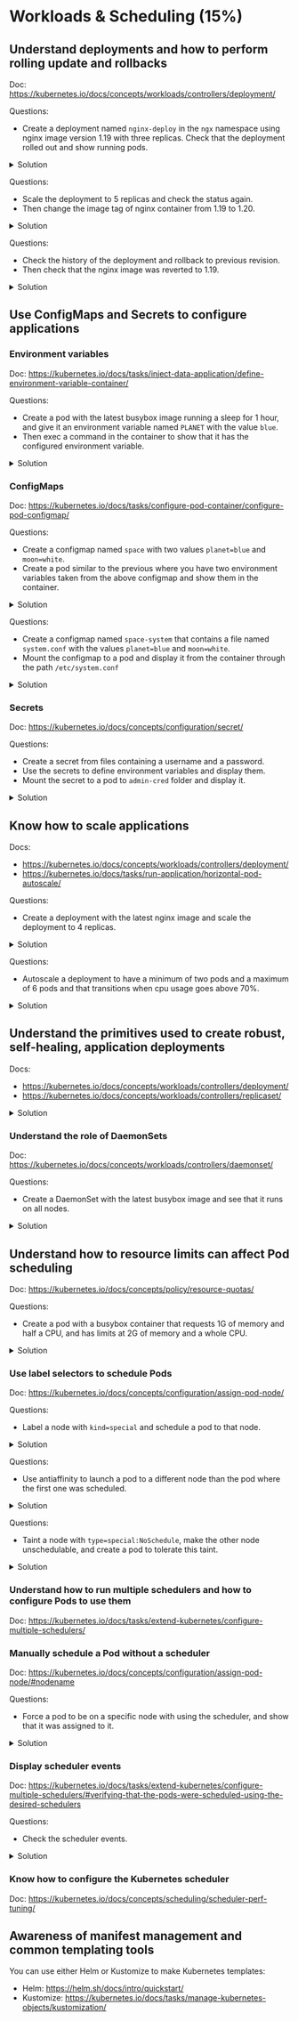 # Workloads & Scheduling (15%)

## Understand deployments and how to perform rolling update and rollbacks

Doc: https://kubernetes.io/docs/concepts/workloads/controllers/deployment/

Questions:
- Create a deployment named `nginx-deploy` in the `ngx` namespace using nginx image version 1.19 with three replicas. Check that the deployment rolled out and show running pods.

<details><summary>Solution</summary>
<p>

```bash
# Create the template from kubectl
kubectl -n ngx create deployment nginx-deploy --replicas=3 --image=nginx:1.19 --dry-run=client -o yaml > nginx-deploy.yaml

# Create the namespace first
kubectl create ns ngx
kubectl apply -f nginx-deploy.yaml
```

Check that the deployment has rolled out and that it is running:

```bash
kubectl -n ngx rollout status deployment/nginx-deploy
deployment "nginx-deploy" successfully rolled out

kubectl -n ngx get deploy
NAME           READY   UP-TO-DATE   AVAILABLE   AGE
nginx-deploy   3/3     3            3           44s
```

Check the pods from the deployment:

```bash
kubectl -n ngx get pods
NAME                            READY   STATUS    RESTARTS   AGE
nginx-deploy-57767fb8cf-fjtls   1/1     Running   0          29s
nginx-deploy-57767fb8cf-krp4m   1/1     Running   0          29s
nginx-deploy-57767fb8cf-xvz8l   1/1     Running   0          29s
```

</p>
</details>

Questions:
- Scale the deployment to 5 replicas and check the status again.
- Then change the image tag of nginx container from 1.19 to 1.20.

<details><summary>Solution</summary>
<p>

```bash
kubectl -n ngx scale deployment nginx-deploy --replicas=5

kubectl -n ngx rollout status deployment nginx-deploy
deployment "nginx-deploy" successfully rolled out

kubectl -n ngx get deploy
NAME           READY   UP-TO-DATE   AVAILABLE   AGE
nginx-deploy   5/5     5            5           73s

kubectl -n ngx get pods
NAME                            READY   STATUS    RESTARTS   AGE
nginx-deploy-57767fb8cf-fjtls   1/1     Running   0          89s
nginx-deploy-57767fb8cf-krp4m   1/1     Running   0          89s
nginx-deploy-57767fb8cf-rlvwt   1/1     Running   0          26s
nginx-deploy-57767fb8cf-wdxt7   1/1     Running   0          26s
nginx-deploy-57767fb8cf-xvz8l   1/1     Running   0          89s
```

Change the image tag to 1.20:

```bash
kubectl -n ngx edit deployment/nginx-deploy
...
    spec:
      containers:
      - image: nginx:1.20
        imagePullPolicy: IfNotPresent
...
```

Check that new replicaset was created and new pods were deployed:

```bash
kubectl -n ngx get replicaset
NAME                      DESIRED   CURRENT   READY   AGE
nginx-deploy-57767fb8cf   0         0         0       2m54s
nginx-deploy-7bbd8545f9   5         5         5       17s

kubectl -n ngx get pods
NAME                            READY   STATUS    RESTARTS   AGE
nginx-deploy-7bbd8545f9-588mj   1/1     Running   0          30s
nginx-deploy-7bbd8545f9-djql7   1/1     Running   0          30s
nginx-deploy-7bbd8545f9-l77vm   1/1     Running   0          24s
nginx-deploy-7bbd8545f9-p46lm   1/1     Running   0          30s
nginx-deploy-7bbd8545f9-sxn4d   1/1     Running   0          22s
```

</p>
</details>

Questions:
- Check the history of the deployment and rollback to previous revision.
- Then check that the nginx image was reverted to 1.19.

<details><summary>Solution</summary>
<p>

```bash
kubectl -n ngx rollout history deployment nginx-deploy
kubectl -n ngx rollout undo deployment nginx-deploy
deployment.apps/nginx-deploy rolled back

kubectl -n ngx get replicaset
NAME                      DESIRED   CURRENT   READY   AGE
nginx-deploy-57767fb8cf   5         5         5       3m53s
nginx-deploy-7bbd8545f9   0         0         0       76s

kubectl -n ngx get pods
NAME                            READY   STATUS    RESTARTS   AGE
nginx-deploy-57767fb8cf-6mxpd   1/1     Running   0          29s
nginx-deploy-57767fb8cf-7xwls   1/1     Running   0          28s
nginx-deploy-57767fb8cf-dzbkr   1/1     Running   0          28s
nginx-deploy-57767fb8cf-tw7pr   1/1     Running   0          29s
nginx-deploy-57767fb8cf-zklv4   1/1     Running   0          29s

kubectl -n ngx get pods nginx-deploy-57767fb8cf-zklv4 -o jsonpath='{.spec.containers[0].image}'
nginx:1.19

```
</p>
</details>

## Use ConfigMaps and Secrets to configure applications

### Environment variables

Doc: https://kubernetes.io/docs/tasks/inject-data-application/define-environment-variable-container/

Questions:
- Create a pod with the latest busybox image running a sleep for 1 hour, and give it an environment variable named `PLANET` with the value `blue`.
- Then exec a command in the container to show that it has the configured environment variable.

<details><summary>Solution</summary>
<p>

The pod yaml `envvar.yaml`:

```yaml
apiVersion: v1
kind: Pod
metadata:
  labels:
    run: envvar
  name: envvar
spec:
  containers:
  - image: busybox:latest
    name: envvar
    args:
      - sleep
      - "3600"
    env:
      - name: PLANET
        value: "blue"
```

Run and check:

```bash
# Run the pod:
kubectl apply -f envvar.yaml

# Check the env variable:
kubectl exec envvar -- env | grep PLANET
PLANET=blue
```

</p>
</details>

### ConfigMaps

Doc: https://kubernetes.io/docs/tasks/configure-pod-container/configure-pod-configmap/

Questions:
- Create a configmap named `space` with two values `planet=blue` and `moon=white`.
- Create a pod similar to the previous where you have two environment variables taken from the above configmap and show them in the container.

<details><summary>Solution</summary>
<p>

The configmap:
```bash
kubectl create configmap space --from-literal=planet=blue --from-literal=moon=white
configmap/space created
```

The pod yaml `configenvvar.yaml`:

```yaml
apiVersion: v1
kind: Pod
metadata:
  labels:
    run: configenvvar
  name: configenvvar
spec:
  containers:
  - image: busybox:latest
    name: configenvvar
    args:
      - sleep
      - "3600"
    env:
      - name: PLANET
        valueFrom:
          configMapKeyRef:
            name: space
            key: planet
      - name: MOON
        valueFrom:
         configMapKeyRef:
            name: space
            key: moon
```

Create pod and show variables:

```bash
kubectl apply -f configenvvar.yaml
kubectl exec configenvvar -- env | grep -E "PLANET|MOON"
PLANET=blue
MOON=white
```

</p>
</details>

Questions:
- Create a configmap named `space-system` that contains a file named `system.conf` with the values `planet=blue` and `moon=white`.
- Mount the configmap to a pod and display it from the container through the path `/etc/system.conf`

<details><summary>Solution</summary>
<p>

```bash
cat << EOF > system.conf
planet=blue
moon=white
EOF

kubectl create configmap space-system --from-file=system.conf
```

The pod yaml `confvolume.yaml`:

```yaml
apiVersion: v1
kind: Pod
metadata:
  labels:
    run: confvolume
  name: confvolume
spec:
  containers:
  - image: busybox:latest
    name: confvolume
    args:
      - sleep
      - "3600"
    volumeMounts:
      - name: system
        mountPath: /etc/system.conf
        subPath: system.conf
    resources: {}
  volumes:
  - name: system
    configMap:
      name: space-system
```

Create pod and show file:

```bash
kubectl apply -f confvolume.yaml

kubectl exec confvolume -- cat /etc/system.conf
planet=blue
moon=white
```

</p>
</details>

### Secrets

Doc: https://kubernetes.io/docs/concepts/configuration/secret/

Questions:
- Create a secret from files containing a username and a password.
- Use the secrets to define environment variables and display them.
- Mount the secret to a pod to `admin-cred` folder and display it.

<details><summary>Solution</summary>
<p>

Create secret.

```bash
echo -n 'admin' > username
echo -n 'admin-pass' > password

kubectl create secret generic admin-cred --from-file=username --from-file=password
```

Use secret as environment variables.

secretenv.yaml:
```yaml
apiVersion: v1
kind: Pod
metadata:
  labels:
    run: secretenv
  name: secretenv
spec:
  containers:
  - image: busybox:latest
    name: secretenv
    args:
      - sleep
      - "3600"
    env:
      - name: USERNAME
        valueFrom:
          secretKeyRef:
            name: admin-cred
            key: username
      - name: PASSWORD
        valueFrom:
          secretKeyRef:
            name: admin-cred
            key: password

```

```bash
kubectl apply -f secretenv.yaml

kubectl exec secretenv -- env | grep -E "USERNAME|PASSWORD"
USERNAME=admin
PASSWORD=admin-pass
```

Mount a secret to pod as a volume.

secretvolume.yaml:
```yaml
apiVersion: v1
kind: Pod
metadata:
  labels:
    run: secretvolume
  name: secretvolume
spec:
  containers:
  - image: busybox:latest
    name: secretvolume
    args:
      - sleep
      - "3600"
    volumeMounts:
      - name: admincred
        mountPath: /etc/admin-cred
        readOnly: true
  volumes:
  - name: admincred
    secret:
      secretName: admin-cred

```

```bash
kubectl apply -f secretvolume.yaml

kubectl exec secretvolume -- ls /etc/admin-cred
password
username

kubectl exec secretvolume -- cat /etc/admin-cred/username
admin

kubectl exec secretvolume -- cat /etc/admin-cred/password
admin-pass
```

</p>
</details>

## Know how to scale applications

Docs:
- https://kubernetes.io/docs/concepts/workloads/controllers/deployment/
- https://kubernetes.io/docs/tasks/run-application/horizontal-pod-autoscale/

Questions:
- Create a deployment with the latest nginx image and scale the deployment to 4 replicas.

<details><summary>Solution</summary>
<p>

```bash
kubectl create deployment scalable --image=nginx:latest
kubectl scale deployment scalable --replicas=4
kubectl get pods
NAME                        READY   STATUS    RESTARTS   AGE
scalable-6bbdb8895b-2fp5k   1/1     Running   0          6s
scalable-6bbdb8895b-2lww8   1/1     Running   0          6s
scalable-6bbdb8895b-l6ctd   1/1     Running   0          16s
scalable-6bbdb8895b-rh8cz   1/1     Running   0          6s
```

</p>
</details>

Questions:
- Autoscale a deployment to have a minimum of two pods and a maximum of 6 pods and that transitions when cpu usage goes above 70%.

<details><summary>Solution</summary>
<p>

In order to use Horizontal Pod Autoscaling, you need to have the metrics server installed in you cluster.

```bash
# Configure metrics server
git clone https://github.com/kubernetes-sigs/metrics-server
# Add --kubelet-insecure-tls to metrics-server/manifests/base/deployment.yaml if necessary
...
      containers:
      - name: metrics-server
        image: gcr.io/k8s-staging-metrics-server/metrics-server:master
        imagePullPolicy: IfNotPresent
        args:
          - --cert-dir=/tmp
          - --secure-port=443
          - --kubelet-preferred-address-types=InternalIP,ExternalIP,Hostname
          - --kubelet-use-node-status-port
          - --metric-resolution=15s
          - --kubelet-insecure-tls
...

# Deploy the metrics server
kubectl apply -k metrics-server/manifests/base/

# Autoscale a deployment
kubectl create deployment autoscalable --image=nginx:latest
kubectl autoscale deployment autoscalable --min=2 --max=6 --cpu-percent=70
kubectl get hpa
kubectl get pods
NAME                            READY   STATUS    RESTARTS   AGE
autoscalable-6cdbc9b4c9-2c4kh   1/1     Running   0          28s
autoscalable-6cdbc9b4c9-2vdqj   1/1     Running   0          6s
```

</p>
</details>

## Understand the primitives used to create robust, self-healing, application deployments

Docs:
- https://kubernetes.io/docs/concepts/workloads/controllers/deployment/
- https://kubernetes.io/docs/concepts/workloads/controllers/replicaset/

<details><summary>Solution</summary>
<p>

A deployment uses a replicaset object to maintain the right number of desired replicas of a pod.
See section "Understand Deployments and how to perform rolling updates and rollbacks" above to see how deployments handle replicaset for updating.

</p>
</details>

### Understand the role of DaemonSets

Doc: https://kubernetes.io/docs/concepts/workloads/controllers/daemonset/

Questions:
- Create a DaemonSet with the latest busybox image and see that it runs on all nodes.

<details><summary>Solution</summary>
<p>

daemonset.yaml
```yaml
apiVersion: apps/v1
kind: DaemonSet
metadata:
  labels:
    type: daemon
  name: daemontest
spec:
  selector:
    matchLabels:
      run: daemon
  template:
    metadata:
      labels:
        run: daemon
      name: daemonpod
    spec:
      containers:
      - image: busybox:latest
        name: daemonpod
        args:
          - sleep
          - "3600"
```

```bash
kubectl apply -f daemonset.yaml

kubectl get pods -o wide
NAME               READY   STATUS    RESTARTS   AGE   IP            NODE         NOMINATED NODE   READINESS GATES
daemontest-qc6sb   1/1     Running   0          14s   10.244.2.22   k8s-node-2   <none>           <none>
daemontest-st9wn   1/1     Running   0          14s   10.244.1.23   k8s-node-1   <none>           <none>
```

If you want the daemonset to run on the controlplane node, it needs to tolerate the controlnode taints, for example node-role.kubernetes.io/master:NoSchedule.

</p>
</details>

## Understand how to resource limits can affect Pod scheduling

Doc: https://kubernetes.io/docs/concepts/policy/resource-quotas/

Questions:
- Create a pod with a busybox container that requests 1G of memory and half a CPU, and has limits at 2G of memory and a whole CPU.

<details><summary>Solution</summary>
<p>

podquota.yaml
```yaml
apiVersion: v1
kind: Pod
metadata:
  labels:
    run: podquota
  name: podquota
spec:
  containers:
  - image: busybox:latest
    name: podquota
    args:
      - sleep
      - "3600"
    resources:
      requests:
        memory: "1Gi"
        cpu: "500m"
      limits:
        memory: "2Gi"
        cpu: "1"

```

```bash
kubectl apply -f podquota.yaml

kubectl describe pod podquota
...
    Limits:
      cpu:     1
      memory:  2Gi
    Requests:
      cpu:        500m
      memory:     1Gi
...
```

</p>
</details>

### Use label selectors to schedule Pods

Doc: https://kubernetes.io/docs/concepts/configuration/assign-pod-node/

Questions:
- Label a node with `kind=special` and schedule a pod to that node.

<details><summary>Solution</summary>
<p>

pod-selector.yaml:
```yaml
apiVersion: v1
kind: Pod
metadata:
  labels:
    run: podsel
  name: podsel
spec:
  containers:
  - image: busybox:latest
    name: podsel
    args:
      - sleep
      - "3600"
  nodeSelector:
    kind: special
```

```bash
kubectl label nodes k8s-node-1 kind=special
kubectl apply -f pod-selector.yaml

kubectl get pods -o wide
NAME     READY   STATUS    RESTARTS   AGE   IP            NODE         NOMINATED NODE   READINESS GATES
podsel   1/1     Running   0          4s    10.244.1.24   k8s-node-1   <none>           <none>

```

</p>
</details>

Questions:
- Use antiaffinity to launch a pod to a different node than the pod where the first one was scheduled.

<details><summary>Solution</summary>
<p>

pod-antiaffinity.yaml:
```yaml
apiVersion: v1
kind: Pod
metadata:
  labels:
    run: podaff
  name: podaff
spec:
  containers:
  - image: busybox:latest
    name: podaff
    args:
      - sleep
      - "3600"
  affinity:
    podAntiAffinity:
      requiredDuringSchedulingIgnoredDuringExecution:
        - labelSelector:
            matchExpressions:
              - key: run
                operator: In
                values:
                  - podsel
          topologyKey: kubernetes.io/hostname
```

```bash
kubectl apply -f pod-antiaffinity.yaml

kubectl get pods -o wide
NAME     READY   STATUS    RESTARTS   AGE    IP            NODE         NOMINATED NODE   READINESS GATES
podaff   1/1     Running   0          7s     10.244.2.24   k8s-node-2   <none>           <none>
podsel   1/1     Running   0          2m3s   10.244.1.24   k8s-node-1   <none>           <none>

```

</p>
</details>

Questions:
- Taint a node with `type=special:NoSchedule`, make the other node unschedulable, and create a pod to tolerate this taint.

<details><summary>Solution</summary>
<p>

pod-toleration.yaml:
```yaml
apiVersion: v1
kind: Pod
metadata:
  labels:
    run: podtol
  name: podtol
spec:
  containers:
  - image: busybox:latest
    name: podtol
    args:
      - sleep
      - "3600"
  tolerations:
  - key: "type"
    operator: "Equal"
    value: "special"
    effect: "NoSchedule"

```

```bash
kubectl taint node k8s-node-1 type=special:NoSchedule
kubectl cordon k8s-node-2 #to force the scheduler to choose k8s-node-1
kubectl apply -f pod-toleration.yaml

kubectl get pods -o wide
NAME     READY   STATUS    RESTARTS   AGE   IP            NODE         NOMINATED NODE   READINESS GATES
podtol   1/1     Running   0          6s    10.244.1.26   k8s-node-1   <none>           <none>

# uncordon and remove taint
kubectl uncordon k8s-node-2
kubectl taint node k8s-node-1 type=special:NoSchedule- 
```

</p>
</details>

### Understand how to run multiple schedulers and how to configure Pods to use them

Doc: https://kubernetes.io/docs/tasks/extend-kubernetes/configure-multiple-schedulers/

### Manually schedule a Pod without a scheduler

Doc: https://kubernetes.io/docs/concepts/configuration/assign-pod-node/#nodename

Questions:
- Force a pod to be on a specific node with using the scheduler, and show that it was assigned to it.

<details><summary>Solution</summary>
<p>

pod-node.yaml:
```yaml
apiVersion: v1
kind: Pod
metadata:
  labels:
    run: podnode
  name: podnode
spec:
  containers:
  - image: busybox:latest
    name: podnode
    args:
      - sleep
      - "3600"
  nodeName: k8s-node-2
```

```bash
kubectl apply -f pod-node.yaml

kubectl get pods -o wide
NAME      READY   STATUS    RESTARTS   AGE   IP            NODE         NOMINATED NODE   READINESS GATES
podnode   1/1     Running   0          14s   10.244.2.25   k8s-node-2   <none>           <none>
```

</p>
</details>

### Display scheduler events

Doc: https://kubernetes.io/docs/tasks/extend-kubernetes/configure-multiple-schedulers/#verifying-that-the-pods-were-scheduled-using-the-desired-schedulers

Questions:
- Check the scheduler events.

<details><summary>Solution</summary>
<p>

```bash
kubectl get events
kubectl get events --all-namespaces
```

</p>
</details>

### Know how to configure the Kubernetes scheduler

Doc: https://kubernetes.io/docs/concepts/scheduling/scheduler-perf-tuning/

## Awareness of manifest management and common templating tools

You can use either Helm or Kustomize to make Kubernetes templates:
- Helm: https://helm.sh/docs/intro/quickstart/
- Kustomize: https://kubernetes.io/docs/tasks/manage-kubernetes-objects/kustomization/

